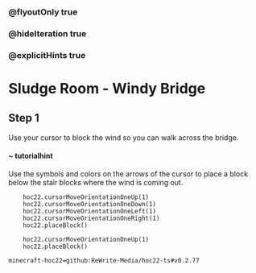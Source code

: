 ### @flyoutOnly true
### @hideIteration true
### @explicitHints true


# Sludge Room - Windy Bridge

## Step 1
Use your cursor to block the wind so you can walk across the bridge.

#### ~ tutorialhint 
Use the symbols and colors on the arrows of the cursor to place a block below the stair blocks where the wind is coming out.



```ghost
    hoc22.cursorMoveOrientationOneUp(1)
    hoc22.cursorMoveOrientationOneDown(1)
    hoc22.cursorMoveOrientationOneLeft(1)
    hoc22.cursorMoveOrientationOneRight(1)
    hoc22.placeBlock()
```
```template
    hoc22.cursorMoveOrientationOneUp(1)   
    hoc22.placeBlock()
```
```package
minecraft-hoc22=github:ReWrite-Media/hoc22-ts#v0.2.77
```
